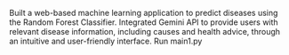 Built a web-based machine learning application to predict diseases using the Random Forest Classifier. Integrated Gemini API to provide users with relevant disease information, including causes and health advice, through an intuitive and user-friendly interface.
Run main1.py

